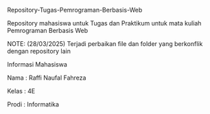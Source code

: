 Repository-Tugas-Pemrograman-Berbasis-Web

Repository mahasiswa untuk Tugas dan Praktikum untuk mata kuliah Pemrograman Berbasis Web

NOTE: (28/03/2025) Terjadi perbaikan file dan folder yang berkonflik dengan repository lain

Informasi Mahasiswa

Nama : Raffi Naufal Fahreza

Kelas : 4E

Prodi : Informatika
